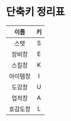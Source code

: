 # 단축키 정리표

| 이름 | 키 |
| :---: | :---: |
| 스텟 | S |
| 장비창 | E |
| 스킬창 | K |
| 아이템창 | I |
| 도감창 | U |
| 업적창 | A |
| 호감도창 | L |
